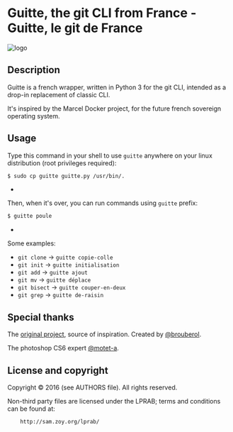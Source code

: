 # Guitte, the git CLI from France - Guitte, le git de France

![logo](http://i.imgur.com/9xDlOh4.png)

## Description

Guitte is a french wrapper, written in Python 3 for the git CLI, intended as a drop-in replacement of classic CLI.

It's inspired by the Marcel Docker project, for the future french sovereign operating system.

## Usage

Type this command in your shell to use `guitte` anywhere on your linux distribution (root privileges required):

```bash
$ sudo cp guitte guitte.py /usr/bin/.
```

-

Then, when it's over, you can run commands using `guitte` prefix:

```bash
$ guitte poule
```

-

Some examples:

* `git clone` → `guitte copie-colle`
* `git init` → `guitte initialisation`
* `git add` → `guitte ajout`
* `git mv` → `guitte déplace`
* `git bisect` → `guitte couper-en-deux`
* `git grep` → `guitte de-raisin`

## Special thanks

The [original project](https://github.com/brouberol/marcel/), source of inspiration. Created by [@brouberol](https://github.com/brouberol).

The photoshop CS6 expert [@motet-a](https://github.com/motet-a).

## License and copyright

Copyright © 2016 (see AUTHORS file). All rights reserved.

Non-third party files are licensed under the LPRAB; terms and conditions can be
found at:

```bash
    http://sam.zoy.org/lprab/
```
